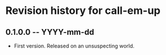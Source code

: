 # Revision history for call-em-up

## 0.1.0.0  -- YYYY-mm-dd

* First version. Released on an unsuspecting world.

